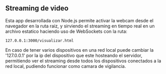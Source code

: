 ## Streaming de video 
Esta app desarrollada con Node.js permite activar la webcam desde el navegador en la ruta raiz, y sirviendo el streaming en tiempo real en un archivo estatico haciendo uso de WebSockets con la ruta:
```
127.0.0.1:3000/visualizar.html
```
En caso de tener varios dispositivos en una red local puede cambiar la '127.0.0.1' por la ip del dispositivo que este hosteando el servidor, permitiendo ver el streaming desde todos los dispositivos conectados
a la red local, pudiendo funcionar como camara de vigilancia. 

